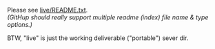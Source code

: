 Please see [live/README.txt](live/README.txt).<br>
_(GitHup should really support multiple readme (index) file name & type options.)_

BTW, "live" is just the working deliverable ("portable") sever dir.
